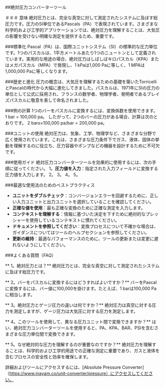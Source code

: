 ##絶対圧力コンバーターツール

＃＃＃ 意味
絶対圧力とは、完全な真空に対して測定されたシステムに及ぼす総圧力です。圧力のSI単位であるPascals（PA）で表現されています。さまざまな科学的および工学的アプリケーションでは、絶対圧力を理解することは、大気圧の影響を受けない明確な測定を提供するため、重要です。

###標準化
Pascal（PA）は、国際ユニットシステム（SI）の標準的な圧力単位です。1つのパスカルは、1平方メートルあたり1つのニュートンとして定義されています。実用的な用途の場合、絶対圧力はしばしばキロパスカル（KPA）またはメガパスカル（MPA）で発現し、1 kPaは1,000 Paに等しく、1 MPAは1,000,000 Paに等しくなります。

###歴史と進化
圧力の概念は、大気圧を理解するための基礎を築いたTorricelliとPascalの時代から大幅に進化してきました。パスカルは、1971年にSIの圧力の単位として公式に採用され、フランスの数学者、物理学者、発明者であるブレイズパスカルに敬意を表して命名されました。

###例の計算
1つのバーをパスカルに変換するには、変換係数を使用できます。
1 bar = 100,000 pa。
したがって、2つのバーの圧力がある場合、計算は次のとおりです。
2 bars×100,000 pa/bar = 200,000 pa。

###ユニットの使用
絶対圧力は、気象、工学、物理学など、さまざまな分野で広く使用されています。これは、さまざまな圧力条件下でガス、液体、固体の挙動を理解するのに役立ち、圧力容器やポンプなどの機器を設計するために不可欠です。

###使用ガイド
絶対圧力コンバーターツールを効果的に使用するには、次の手順に従ってください。
1。**圧力値を入力**：指定された入力フィールドに変換する圧力値を入力します。
2。
3。
4。
5。

###最適な使用法のためのベストプラクティス
-  **ユニットをダブルチェック**：コンバージョンエラーを回避するために、正しい入力ユニットと出力ユニットを選択していることを確認してください。
-  **正確な値を使用**：最も正確な変換のために正確な測定を入力します。
-  **コンテキストを理解する**：情報に基づいた決定を下すために絶対的なプレッシャーを使用しているコンテキストに慣れてください。
-  **ドキュメントを参照してください**：変換プロセスについて不確かな場合は、ガイダンスについてはツールのヘルプセクションを参照してください。
-  **更新の維持**：最適なパフォーマンスのために、ツールの更新または変更に遅れないようにしてください。

###よくある質問（FAQ）

** 1。絶対圧力とは？**
絶対圧力とは、完全な真空に対して測定されたシステムに及ぼす総圧力です。

** 2。バーをパスカルに変換するにはどうすればよいですか？**
バーをPascalに変換するには、バー値に100,000を掛けます。たとえば、1 barは100,000 Paに相当します。

** 3。絶対圧力とゲージ圧力の違いは何ですか？**
絶対圧力は真空に対する圧力を測定しますが、ゲージ圧力は大気圧に対する圧力を測定します。

** 4。このツールを使用して、異なる圧力ユニット間で変換できますか？**
はい、絶対圧力コンバーターツールを使用すると、PA、KPA、BAR、PSIを含むさまざまな圧力単位間で変換できます。

** 5。なぜ絶対的な圧力を理解するのが重要なのですか？**
絶対圧力を理解することは、科学的および工学的用途での正確な測定に重要であり、ガスと液体を含むプロセスの安全性と効率を確保します。

詳細およびツールにアクセスするには、[Absolute Pressure Converter]（https://www.inayam.co/unit-converter/pressure）にアクセスしてください。